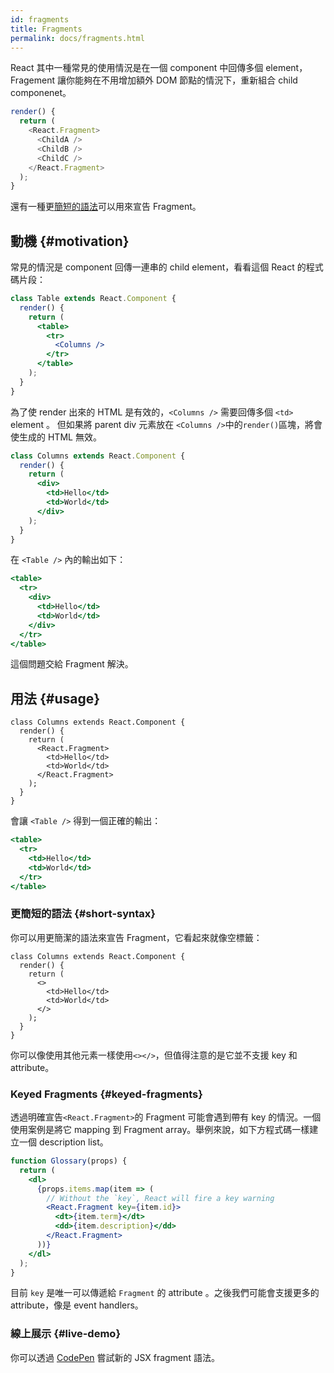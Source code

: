 ```yaml
---
id: fragments
title: Fragments
permalink: docs/fragments.html
---
```


React 其中一種常見的使用情況是在一個 component 中回傳多個 element，Fragement 讓你能夠在不用增加額外 DOM 節點的情況下，重新組合  child componenet。

```js
render() {
  return (
    <React.Fragment>
      <ChildA />
      <ChildB />
      <ChildC />
    </React.Fragment>
  );
}
```

還有一種更[簡短的語法](#short-syntax)可以用來宣告 Fragment。
<!-- There is also a new [short syntax](#short-syntax) for declaring them. -->

## 動機 {#motivation}

常見的情況是 component 回傳一連串的 child element，看看這個 React 的程式碼片段：

```jsx
class Table extends React.Component {
  render() {
    return (
      <table>
        <tr>
          <Columns />
        </tr>
      </table>
    );
  }
}
```

為了使 render 出來的 HTML 是有效的，`<Columns />` 需要回傳多個 `<td>` element 。 但如果將 parent div 元素放在 `<Columns />`中的`render()`區塊，將會使生成的 HTML 無效。

```jsx
class Columns extends React.Component {
  render() {
    return (
      <div>
        <td>Hello</td>
        <td>World</td>
      </div>
    );
  }
}
```

在 `<Table />` 內的輸出如下：

```jsx
<table>
  <tr>
    <div>
      <td>Hello</td>
      <td>World</td>
    </div>
  </tr>
</table>
```

這個問題交給 Fragment 解決。

## 用法 {#usage}

```jsx{4,7}
class Columns extends React.Component {
  render() {
    return (
      <React.Fragment>
        <td>Hello</td>
        <td>World</td>
      </React.Fragment>
    );
  }
}
```

會讓 `<Table />` 得到一個正確的輸出：

```jsx
<table>
  <tr>
    <td>Hello</td>
    <td>World</td>
  </tr>
</table>
```

### 更簡短的語法 {#short-syntax}

你可以用更簡潔的語法來宣告 Fragment，它看起來就像空標籤：

```jsx{4,7}
class Columns extends React.Component {
  render() {
    return (
      <>
        <td>Hello</td>
        <td>World</td>
      </>
    );
  }
}
```
你可以像使用其他元素一樣使用`<></>`，但值得注意的是它並不支援 key 和 attribute。

### Keyed Fragments {#keyed-fragments}

透過明確宣告`<React.Fragment>`的 Fragment 可能會遇到帶有 key 的情況。一個使用案例是將它 mapping 到 Fragment array。舉例來說，如下方程式碼一樣建立一個 description list。 

```jsx
function Glossary(props) {
  return (
    <dl>
      {props.items.map(item => (
        // Without the `key`, React will fire a key warning
        <React.Fragment key={item.id}>
          <dt>{item.term}</dt>
          <dd>{item.description}</dd>
        </React.Fragment>
      ))}
    </dl>
  );
}
```

目前 `key` 是唯一可以傳遞給 `Fragment` 的 attribute 。之後我們可能會支援更多的 attribute，像是 event handlers。

### 線上展示 {#live-demo}

你可以透過 [CodePen](https://codepen.io/reactjs/pen/VrEbjE?editors=1000) 嘗試新的 JSX fragment 語法。
